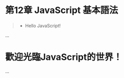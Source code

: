 # 第12章 JavaScript 基本語法
###

> * Hello JavaScript!

...
<!doctype html> 
<html>
  <head>
    <meta charset="utf-8">
    <title>第一個JavaScript程式</title>	
  </head>	
  <body>
    <h1 onclick="javascript:alert('Hello JavaScript!')">歡迎光臨JavaScript的世界！</h1>
  </body>
</html>
...
